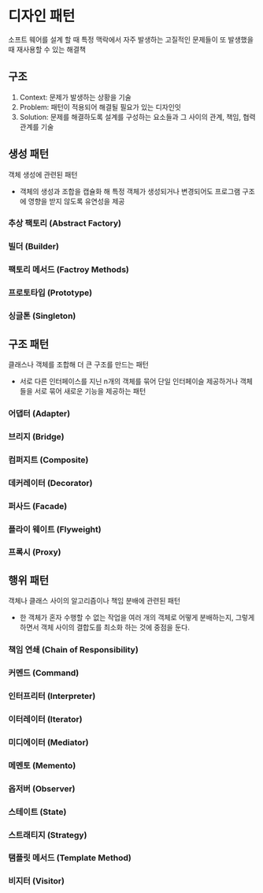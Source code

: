 # 디자인 패턴

소프트 웨어를 설계 할 때 특정 맥락에서 자주 발생하는 고질적인 문제들이 또 발생했을 때 재사용할 수 있는 해결책

## 구조

1. Context: 문제가 발생하는 상황을 기술
2. Problem: 패턴이 적용되어 해결될 필요가 있는 디자인잇
3. Solution: 문제를 해결하도록 설계를 구성하는 요소들과 그 사이의 관계, 책임, 협력 관계를 기술

## 생성 패턴

객체 생성에 관련된 패턴

- 객체의 생성과 조합을 캡슐화 해 특정 객체가 생성되거나 변경되어도 프로그램 구조에 영향을 받지 않도록 유연성을 제공

### 추상 팩토리 (Abstract Factory)

### 빌더 (Builder)

### 팩토리 메서드 (Factroy Methods)

### 프로토타입 (Prototype)

### 싱글톤 (Singleton)

## 구조 패턴

클래스나 객체를 조합해 더 큰 구조를 만드는 패턴

- 서로 다른 인터페이스를 지닌 n개의 객체를 묶어 단일 인터페이슬 제공하거나 객체들을 서로 묶어 새로운 기능을 제공하는 패턴

### 어댑터 (Adapter)

### 브리지 (Bridge)

### 컴퍼지트 (Composite)

### 데커레이터 (Decorator)

### 퍼사드 (Facade)

### 플라이 웨이트 (Flyweight)

### 프록시 (Proxy)

## 행위 패턴

객체나 클래스 사이의 알고리즘이나 책임 분배에 관련된 패턴

- 한 객체가 혼자 수행할 수 없는 작업을 여러 개의 객체로 어떻게 분배하는지, 그렇게 하면서 객체 사이의 결합도를 최소화 하는 것에 중점을 둔다.

### 책임 연쇄 (Chain of Responsibility)

### 커멘드 (Command)

### 인터프리터 (Interpreter)

### 이터레이터 (Iterator)

### 미디에이터 (Mediator)

### 메멘토 (Memento)

### 옵저버 (Observer)

### 스테이트 (State)

### 스트래티지 (Strategy)

### 탬플릿 메서드 (Template Method)

### 비지터 (Visitor)
